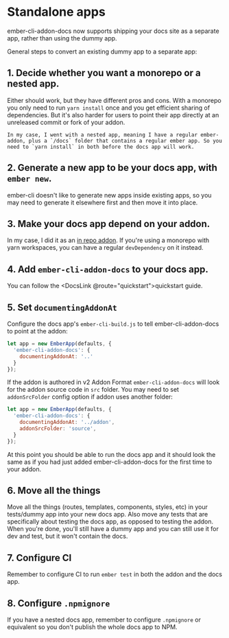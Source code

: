 # Standalone apps

ember-cli-addon-docs now supports shipping your docs site as a separate app,
rather than using the dummy app.

General steps to convert an existing dummy app to a separate app:

## 1. Decide whether you want a monorepo or a nested app.

Either should work, but they have different pros and cons. With a monorepo you only need to run `yarn install` once and you get efficient sharing of dependencies. But it's also harder for users to point their app directly at an unreleased commit or fork of your addon.

    In my case, I went with a nested app, meaning I have a regular ember-addon, plus a `/docs` folder that contains a regular ember app. So you need to `yarn install` in both before the docs app will work.

## 2. Generate a new app to be your docs app, with `ember new`.

ember-cli doesn't like to generate new apps inside existing apps, so you may need to generate it elsewhere first and then move it into place.

## 3. Make your docs app depend on your addon.

In my case, I did it as an [in repo addon](https://github.com/ember-animation/ember-animated/blob/152943adb41cdf2de8082b679daafffd6f9c3f77/docs/package.json#L70). If you're using a monorepo with yarn workspaces, you can have a regular `devDependency` on it instead.

## 4. Add `ember-cli-addon-docs` to your docs app.

You can follow the <DocsLink @route="quickstart">quickstart guide.</DocsLink>

## 5. Set `documentingAddonAt`

Configure the docs app's `ember-cli-build.js` to tell ember-cli-addon-docs to point at the addon:

```js
let app = new EmberApp(defaults, {
  'ember-cli-addon-docs': {
    documentingAddonAt: '..'
  }
});
```

If the addon is authored in v2 Addon Format `ember-cli-addon-docs` will look for the addon source code in `src` folder.
You may need to set `addonSrcFolder` config option if addon uses another folder:

```js
let app = new EmberApp(defaults, {
  'ember-cli-addon-docs': {
    documentingAddonAt: '../addon',
    addonSrcFolder: 'source',
  }
});
```

At this point you should be able to run the docs app and it should look the same as if you had just added ember-cli-addon-docs for the first time to your addon.

## 6. Move all the things

Move all the things (routes, templates, components, styles, etc) in your tests/dummy app into your new docs app. Also move any tests that are specifically about testing the docs app, as opposed to testing the addon. When you're done, you'll still have a dummy app and you can still use it for dev and test, but it won't contain the docs.

## 7. Configure CI

Remember to configure CI to run `ember test` in both the addon and the docs app.

## 8. Configure `.npmignore`

If you have a nested docs app, remember to configure `.npmignore` or equivalent so you don't publish the whole docs app to NPM.
